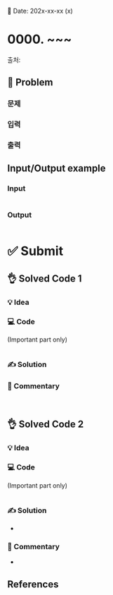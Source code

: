 📅 Date: 202x-xx-xx (x)

# 0000. ~~~
출처: 

## 📝 Problem

### 문제

### 입력


### 출력

## Input/Output example
### Input

```

```

### Output
```

```

# ✅ Submit
## 👌 Solved Code 1

### 💡 Idea



### 💻 Code
(Important part only)

``` python

```

### ✍ Solution


### 💬 Commentary


<br>

## 👌 Solved Code 2

### 💡 Idea


### 💻 Code
(Important part only)

``` python

```

### ✍ Solution
- 

### 💬 Commentary
- 

## References
